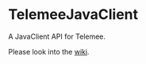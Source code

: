 TelemeeJavaClient
=================

A JavaClient API for Telemee.

Please look into the [wiki](https://github.com/Thomas-S-B/TelemeeJavaClient/wiki).